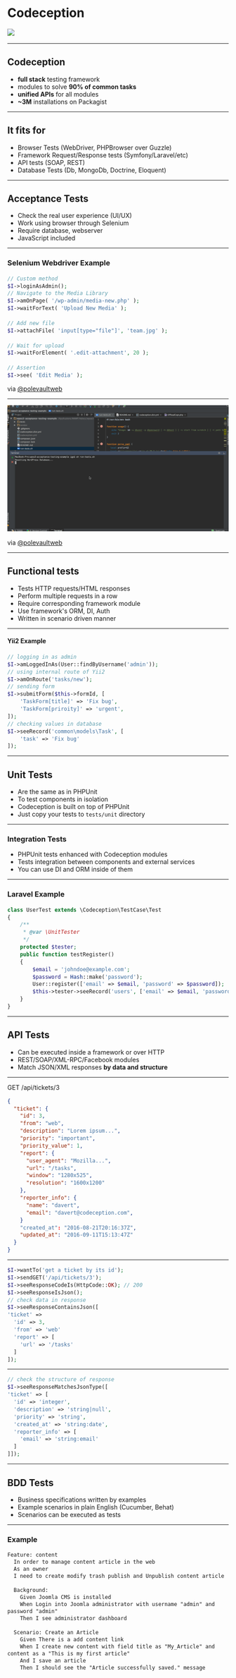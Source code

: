 # Codeception

![](http://codeception.com/images/logo.svg)

---

## Codeception

* **full stack** testing framework
* modules to solve **90% of common tasks**
* **unified APIs** for all modules
* **~3M** installations on Packagist

---

## It fits for

* Browser Tests (WebDriver, PHPBrowser over Guzzle)
* Framework Request/Response tests (Symfony/Laravel/etc)
* API tests (SOAP, REST)
* Database Tests (Db, MongoDb, Doctrine, Eloquent)

---

## Acceptance Tests

* Check the real user experience (UI/UX)
* Work using browser through Selenium
* Require database, webserver
* JavaScript included

---

### Selenium Webdriver Example

```php
// Custom method
$I->loginAsAdmin();
// Navigate to the Media Library
$I->amOnPage( '/wp-admin/media-new.php' );
$I->waitForText( 'Upload New Media' );

// Add new file
$I->attachFile( 'input[type="file"]', 'team.jpg' );

// Wait for upload
$I->waitForElement( '.edit-attachment', 20 );

// Assertion
$I->see( 'Edit Media' );
```

via [@polevaultweb](https://deliciousbrains.com/codeception-automate-wordpress-plugin-testing/)

---


![](img/codeception.gif)

via [@polevaultweb](https://deliciousbrains.com/codeception-automate-wordpress-plugin-testing/)

---

## Functional tests

* Tests HTTP requests/HTML responses
* Perform multiple requests in a row
* Require corresponding framework module
* Use framework's ORM, DI, Auth
* Written in scenario driven manner

---

#### Yii2 Example

```php
// logging in as admin
$I->amLoggedInAs(User::findByUsername('admin'));
// using internal route of Yii2
$I->amOnRoute('tasks/new');
// sending form
$I->submitForm($this->formId, [
    'TaskForm[title]' => 'Fix bug',
    'TaskForm[priroity]' => 'urgent',
]);
// checking values in database
$I->seeRecord('common\models\Task', [
    'task' => 'Fix bug'
]);
```

---

## Unit Tests

* Are the same as in PHPUnit
* To test components in isolation
* Codeception is built on top of PHPUnit
* Just copy your tests to `tests/unit` directory

---

### Integration Tests

* PHPUnit tests enhanced with Codeception modules
* Tests integration between components and external services
* You can use DI and ORM inside of them

---

### Laravel Example

```php
class UserTest extends \Codeception\TestCase\Test
{
    /**
     * @var \UnitTester
     */
    protected $tester;
    public function testRegister()
    {
        $email = 'johndoe@example.com';
        $password = Hash::make('password');
        User::register(['email' => $email, 'password' => $password]);
        $this->tester->seeRecord('users', ['email' => $email, 'password' => $password]);
    }
}
```

---

## API Tests

* Can be executed inside a framework or over HTTP
* REST/SOAP/XML-RPC/Facebook modules
* Match JSON/XML responses **by data and structure**

---

GET /api/tickets/3

```json
{
  "ticket": {
    "id": 3,
    "from": "web",
    "description": "Lorem ipsum...",
    "priority": "important",
    "priority_value": 1,
    "report": {
      "user_agent": "Mozilla...",
      "url": "/tasks",      
      "window": "1280x525",
      "resolution": "1600x1200"
    },
    "reporter_info": {
      "name": "davert",
      "email": "davert@codeception.com",
    }
    "created_at": "2016-08-21T20:16:37Z",
    "updated_at": "2016-09-11T15:13:47Z"    
  }
}
```

---

```php
$I->wantTo('get a ticket by its id');
$I->sendGET('/api/tickets/3');
$I->seeResponseCodeIs(HttpCode::OK); // 200
$I->seeResponseIsJson();
// check data in response
$I->seeResponseContainsJson([
'ticket' =>
  'id' => 3,
  'from' => 'web'
  'report' => [
    'url' => '/tasks'
  ]
]);

```

---


```php
// check the structure of response
$I->seeResponseMatchesJsonType([
'ticket' => [
  'id' => 'integer',
  'description' => 'string|null',
  'priority' => 'string',
  'created_at' => 'string:date',
  'reporter_info' => [
    'email' => 'string:email'
  ]
]]);

```

---

## BDD Tests

* Business specifications written by examples
* Example scenarios in plain English (Cucumber, Behat)
* Scenarios can be executed as tests

---

### Example

```gherkin
Feature: content
  In order to manage content article in the web
  As an owner
  I need to create modify trash publish and Unpublish content article

  Background:
    Given Joomla CMS is installed
    When Login into Joomla administrator with username "admin" and password "admin"
    Then I see administrator dashboard

  Scenario: Create an Article
    Given There is a add content link
    When I create new content with field title as "My_Article" and content as a "This is my first article"
    And I save an article
    Then I should see the "Article successfully saved." message
```